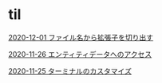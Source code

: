 # til
[2020-12-01 ファイル名から拡張子を切り出す](PHP/get_extension.md)


[2020-11-26 エンティティデータへのアクセス](CakePHP/access_entity_data.md)


[2020-11-25 ターミナルのカスタマイズ](Terminal/customize_terminal.md)
